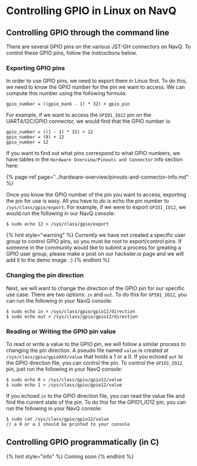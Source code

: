 # Controlling GPIO in Linux on NavQ

## Controlling GPIO through the command line

There are several GPIO pins on the various JST-GH connectors on NavQ. To control these GPIO pins, follow the instructions below.

### Exporting GPIO pins

In order to use GPIO pins, we need to export them in Linux first. To do this, we need to know the GPIO number for the pin we want to access. We can compute this number using the following formula:

```text
gpio_number = ((gpio_bank - 1) * 32) + gpio_pin
```

For example, if we want to access the `GPIO1_IO12` pin on the UART4/I2C/GPIO connector, we would find that the GPIO number is:

```text
gpio_number = ((1 - 1) * 32) + 12
gpio_number = (0) + 12
gpio_number = 12
```

If you want to find out what pins correspond to what GPIO numbers, we have tables in the `Hardware Overview/Pinouts and Connector` info section here:

{% page-ref page="../hardware-overview/pinouts-and-connector-info.md" %}

Once you know the GPIO number of the pin you want to access, exporting the pin for use is easy. All you have to do is echo the pin number to `/sys/class/gpio/export`. For example, if we were to export `GPIO1_IO12`, we would run the following in our NavQ console:

```text
$ sudo echo 12 > /sys/class/gpio/export
```

{% hint style="warning" %}
Currently we have not created a specific user group to control GPIO pins, so you must be root to export/control pins. If someone in the community would like to submit a process for greating a GPIO user group, please make a post on our hackster.io page and we will add it to the demo image. :\)
{% endhint %}

### Changing the pin direction

Next, we will want to change the direction of the GPIO pin for our specific use case. There are two options: `in` and `out`. To do this for `GPIO1_IO12`, you can run the following in your NavQ console:

```text
$ sudo echo in > /sys/class/gpio/gpio12/direction
$ sudo echo out > /sys/class/gpio/gpio12/direction
```

### Reading or Writing the GPIO pin value

To read or write a value to the GPIO pin, we will follow a similar process to changing the pin direction. A pseudo file named `value` is created at `/sys/class/gpio/gpioXXX/value` that holds a 1 or a 0. If you   echoed `out` to the GPIO direction file, you can control the pin. To control the `GPIO1_IO12` pin, just run the following in your NavQ console:

```text
$ sudo echo 0 > /sys/class/gpio/gpio12/value
$ sudo echo 1 > /sys/class/gpio/gpio12/value
```

If you echoed `in` to the GPIO direction file, you can read the value file and find the current state of the pin. To do this for the GPIO1\_IO12 pin, you can run the following in your NavQ console:

```text
$ sudo cat /sys/class/gpio/gpio12/value
// a 0 or a 1 should be printed to your console
```

## Controlling GPIO programmatically \(in C\)

{% hint style="info" %}
Coming soon
{% endhint %}



